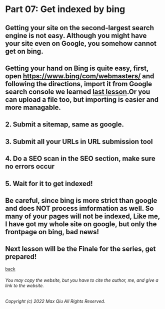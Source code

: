 # Part 07: Get indexed by bing
## Getting your site on the second-largest search engine is not easy. Although you might have your site even on Google, you somehow cannot get on bing. 
## Getting your hand on Bing is quite easy, first, open <https://www.bing/com/webmasters/> and following the directions, import it from Google search console we learned [last lesson](https://qqiumax.github.io/blog/making-your-site-on-engines/).Or you can upload a file too, but importing is easier and more managable.
## 2. Submit a sitemap, same as google.
## 3. Submit all your URLs in URL submission tool
## 4. Do a SEO scan in the SEO section, make sure no errors occur
## 5. Wait for it to get indexed!
## Be careful, since bing is more strict than google and does NOT process imformation as well. So many of your pages will not be indexed, Like me, I have got my whole site on google, but only the frontpage on bing, bad news!
## Next lesson will be the Finale for the series, get prepared!
[back](https://qqiumax.github.io/blog/)

###### You may copy the website, but you have to cite the author, me, and give a link to the website.

###### Copyright (c) 2022 Max Qiu All Rights Reserved.